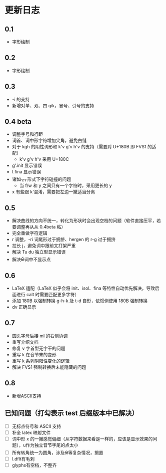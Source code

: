# 更新日志

## 0.1

* 字形绘制

## 0.2

* 字形绘制

## 0.3

* -i 的支持
* 新增对单、双、四 qik，冒号、引号的支持

## 0.4 beta

* 调整字号和行距
* 词首、词中形字符增加尖角，避免白缝
* 对于 kgh 的阴性词形和 k'v g'v h'v 的支持（需要对 U+180B 即 FVS1 的适配）
  * k'v g'v h'v 采用 U+180C
* g'.init 显示错误
* l.fina 显示错误
* 诸如᠊ᠸᠠᠶ᠊形式下字符碰撞的问题
  * 当 f/w 和 y 之间只有一个字符时，采用更长的 y
* x 有些跟 k‘混淆，需要把左边一撇适当分离

## 0.5

* 解决曲线的方向不统一，转化为形状时会出现空档的问题（软件直接压平，若要调整再从从 0.4beta 粘）
* 完全重做字符逻辑
* r 调整，-ri 词尾形过于拥挤、hergen 的 r-g 过于拥挤
* 拉长 j，避免词中跟前文打架严重
* 解决 Tu du 独立型显示错误
* 解决ᠪᡠ词中不显示点

## 0.6

* LaTeX 适配（LaTeX 似乎会将 init、isol、fina 等特性自动优先解决，导致后面进行 calt 时需要匹配更多字符）
* 添加 180B 以强制转换 g-h-k 及 t-d 自形，依惯例使用 180B 强制转换
* dv 正确显示

## 0.7

* 圆头字母后接 ml 的右侧协调
* 重写介绍文档
* 修复 v 字首型无字干的问题
* 重写 k 在音节末的变形
* 重写 k 系列阴阳性变化的逻辑
* 解决 FVS1 强制转换后未能隐藏的问题

## 0.8

- 新增ASCII支持

## 已知问题（打勾表示 test 后缀版本中已解决）

- [ ] 无标点符号和 ASCII 支持
- [ ] 补全 latex 映射文件
- [ ] 词中形 x 的一撇感觉偏细（从字符数据来看是一样的，应该是显示效果的问题），u作为独立音节字尾的点太小
- [ ] 所有转角统一为圆角，涉及ᠪᠣ等复杂情况，搁置
- [ ] l.dflt有毛刺
- [ ] glyphs有空档，不整齐